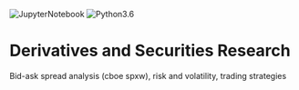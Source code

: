 ![JupyterNotebook](https://img.shields.io/badge/jupyter-notebook-orange.svg)
![Python3.6](https://img.shields.io/badge/python-3.6-blue.svg)

# Derivatives and Securities Research
Bid-ask spread analysis (cboe spxw), risk and volatility, trading strategies
